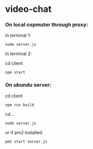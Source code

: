 # video-chat

### On local copmuter through proxy:
In terminal 1:

```node server.js```

In terminal 2:

cd client

```npm start```

### On ubundu server:
cd client

```npm run build```

cd ..

```node server.js```

or if pm2 installed:

```pm2 start server.js```
